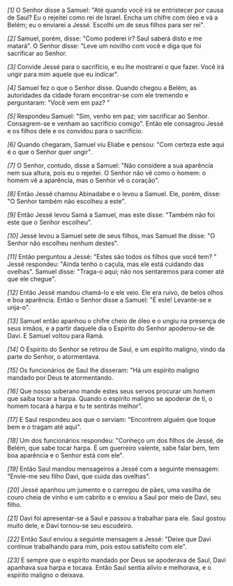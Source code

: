 *[1]* O Senhor disse a Samuel: "Até quando você irá se entristecer por causa de Saul? Eu o rejeitei como rei de Israel. Encha um chifre com óleo e vá a Belém; eu o enviarei a Jessé. Escolhi um de seus filhos para ser rei".

*[2]* Samuel, porém, disse: "Como poderei ir? Saul saberá disto e me matará". O Senhor disse: "Leve um novilho com você e diga que foi sacrificar ao Senhor.

*[3]* Convide Jessé para o sacrifício, e eu lhe mostrarei o que fazer. Você irá ungir para mim aquele que eu indicar".

*[4]* Samuel fez o que o Senhor disse. Quando chegou a Belém, as autoridades da cidade foram encontrar-se com ele tremendo e perguntaram: "Você vem em paz? "

*[5]* Respondeu Samuel: "Sim, venho em paz; vim sacrificar ao Senhor. Consagrem-se e venham ao sacrifício comigo". Então ele consagrou Jessé e os filhos dele e os convidou para o sacrifício.

*[6]* Quando chegaram, Samuel viu Eliabe e pensou: "Com certeza este aqui é o que o Senhor quer ungir".

*[7]* O Senhor, contudo, disse a Samuel: "Não considere a sua aparência nem sua altura, pois eu o rejeitei. O Senhor não vê como o homem: o homem vê a aparência, mas o Senhor vê o coração".

*[8]* Então Jessé chamou Abinadabe e o levou a Samuel. Ele, porém, disse: "O Senhor também não escolheu a este".

*[9]* Então Jessé levou Samá a Samuel, mas este disse: "Também não foi este que o Senhor escolheu".

*[10]* Jessé levou a Samuel sete de seus filhos, mas Samuel lhe disse: "O Senhor não escolheu nenhum destes".

*[11]* Então perguntou a Jessé: "Estes são todos os filhos que você tem? " Jessé respondeu: "Ainda tenho o caçula, mas ele está cuidando das ovelhas". Samuel disse: "Traga-o aqui; não nos sentaremos para comer até que ele chegue".

*[12]* Então Jessé mandou chamá-lo e ele veio. Ele era ruivo, de belos olhos e boa aparência. Então o Senhor disse a Samuel: "É este! Levante-se e unja-o".

*[13]* Samuel então apanhou o chifre cheio de óleo e o ungiu na presença de seus irmãos, e a partir daquele dia o Espírito do Senhor apoderou-se de Davi. E Samuel voltou para Ramá.

*[14]* O Espírito do Senhor se retirou de Saul, e um espírito maligno, vindo da parte do Senhor, o atormentava.

*[15]* Os funcionários de Saul lhe disseram: "Há um espírito maligno mandado por Deus te atormentando.

*[16]* Que nosso soberano mande estes seus servos procurar um homem que saiba tocar a harpa. Quando o espírito maligno se apoderar de ti, o homem tocará a harpa e tu te sentirás melhor".

*[17]* E Saul respondeu aos que o serviam: "Encontrem alguém que toque bem e o tragam até aqui".

*[18]* Um dos funcionários respondeu: "Conheço um dos filhos de Jessé, de Belém, que sabe tocar harpa. É um guerreiro valente, sabe falar bem, tem boa aparência e o Senhor está com ele".

*[19]* Então Saul mandou mensageiros a Jessé com a seguinte mensagem: "Envie-me seu filho Davi, que cuida das ovelhas".

*[20]* Jessé apanhou um jumento e o carregou de pães, uma vasilha de couro cheia de vinho e um cabrito e o enviou a Saul por meio de Davi, seu filho.

*[21]* Davi foi apresentar-se a Saul e passou a trabalhar para ele. Saul gostou muito dele, e Davi tornou-se seu escudeiro.

*[22]* Então Saul enviou a seguinte mensagem a Jessé: "Deixe que Davi continue trabalhando para mim, pois estou satisfeito com ele".

*[23]* E sempre que o espírito mandado por Deus se apoderava de Saul, Davi apanhava sua harpa e tocava. Então Saul sentia alívio e melhorava, e o espírito maligno o deixava.

